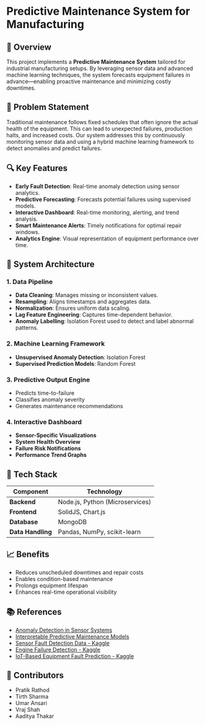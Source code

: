 # Predictive Maintenance System for Manufacturing

## 🚀 Overview

This project implements a **Predictive Maintenance System** tailored for industrial manufacturing setups. By leveraging sensor data and advanced machine learning techniques, the system forecasts equipment failures in advance—enabling proactive maintenance and minimizing costly downtimes.

## 📌 Problem Statement

Traditional maintenance follows fixed schedules that often ignore the actual health of the equipment. This can lead to unexpected failures, production halts, and increased costs. Our system addresses this by continuously monitoring sensor data and using a hybrid machine learning framework to detect anomalies and predict failures.

## 🔍 Key Features

- **Early Fault Detection**: Real-time anomaly detection using sensor analytics.
- **Predictive Forecasting**: Forecasts potential failures using supervised models.
- **Interactive Dashboard**: Real-time monitoring, alerting, and trend analysis.
- **Smart Maintenance Alerts**: Timely notifications for optimal repair windows.
- **Analytics Engine**: Visual representation of equipment performance over time.

## 🧠 System Architecture

### 1. Data Pipeline
- **Data Cleaning**: Manages missing or inconsistent values.
- **Resampling**: Aligns timestamps and aggregates data.
- **Normalization**: Ensures uniform data scaling.
- **Lag Feature Engineering**: Captures time-dependent behavior.
- **Anomaly Labelling**: Isolation Forest used to detect and label abnormal patterns.

### 2. Machine Learning Framework
- **Unsupervised Anomaly Detection**: Isolation Forest
- **Supervised Prediction Models**: Random Forest

### 3. Predictive Output Engine
- Predicts time-to-failure
- Classifies anomaly severity
- Generates maintenance recommendations

### 4. Interactive Dashboard
- **Sensor-Specific Visualizations**
- **System Health Overview**
- **Failure Risk Notifications**
- **Performance Trend Graphs**

## 🧰 Tech Stack

| Component         | Technology         |
|------------------|--------------------|
| **Backend**       | Node.js, Python (Microservices) |
| **Frontend**      | SolidJS, Chart.js  |
| **Database**      | MongoDB            |
| **Data Handling** | Pandas, NumPy, scikit-learn |

## 📈 Benefits

- Reduces unscheduled downtimes and repair costs
- Enables condition-based maintenance
- Prolongs equipment lifespan
- Enhances real-time operational visibility

## 📚 References

- [Anomaly Detection in Sensor Systems](https://www.sciencedirect.com/science/article/pii/S1570826824000076)
- [Interpretable Predictive Maintenance Models](https://www.sciencedirect.com/science/article/pii/S2215016125000299)
- [Sensor Fault Detection Data - Kaggle](https://www.kaggle.com/datasets/arashnic/sensor-fault-detection-data/code)
- [Engine Failure Detection - Kaggle](https://www.kaggle.com/datasets/ziya07/engine-failure-detection-dataset)
- [IoT-Based Equipment Fault Prediction - Kaggle](https://www.kaggle.com/datasets/programmer3/iot-based-equipment-fault-prediction-dataset)

## 👥 Contributors

- Pratik Rathod
- Tirth Sharma
- Umar Ansari
- Vraj Shah
- Aaditya Thakar